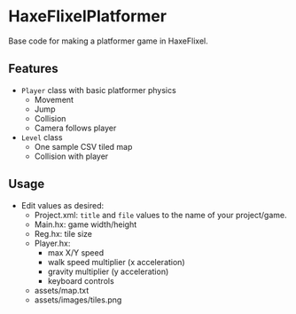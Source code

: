 # HaxeFlixelPlatformer

Base code for making a platformer game in HaxeFlixel.

## Features
- `Player` class with basic platformer physics
    - Movement
    - Jump
    - Collision
    - Camera follows player
- `Level` class
    - One sample CSV tiled map
    - Collision with player

## Usage

- Edit values as desired:
    - Project.xml: `title` and `file` values to the name of your project/game.
    - Main.hx: game width/height
    - Reg.hx: tile size
    - Player.hx:
        - max X/Y speed
        - walk speed multiplier (x acceleration)
        - gravity multiplier (y acceleration)
        - keyboard controls
    - assets/map.txt
    - assets/images/tiles.png
